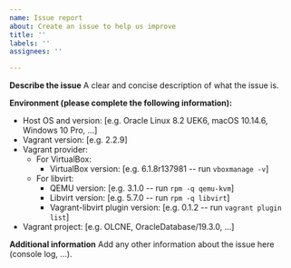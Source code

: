 ```yaml
---
name: Issue report
about: Create an issue to help us improve
title: ''
labels: ''
assignees: ''

---
```


**Describe the issue**
A clear and concise description of what the issue is.

**Environment (please complete the following information):**
 - Host OS and version: [e.g. Oracle Linux 8.2 UEK6, macOS 10.14.6, Windows 10 Pro, ...]
 - Vagrant version:  [e.g. 2.2.9]
 - Vagrant provider:
   - For VirtualBox:
      - VirtualBox version: [e.g. 6.1.8r137981 -- run `vboxmanage -v`]
   - For libvirt:
     - QEMU version: [e.g. 3.1.0 -- run `rpm -q qemu-kvm`]
     - Libvirt version: [e.g. 5.7.0 -- run `rpm -q libvirt`]
     - Vagrant-libvirt plugin version: [e.g. 0.1.2 -- run `vagrant plugin list`] 
 - Vagrant project:  [e.g. OLCNE, OracleDatabase/19.3.0, ...]

**Additional information**
Add any other information about the issue here (console log, ...).
